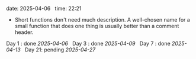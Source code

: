 date: 2025-04-06  
time: 22:21  

  - Short functions don't need much description. A well-chosen name for a small function that does one thing is usually better than a comment header.

Day 1 : done *2025-04-06*  
Day 3 : done *2025-04-09*  
Day 7 : done *2025-04-13*  
Day 21: pending *2025-04-27*